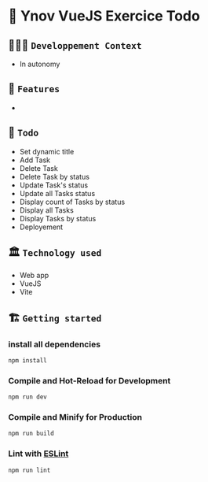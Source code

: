# 🚀 Ynov VueJS Exercice Todo

## 🧑🏽‍💻 `Developpement Context`

- In autonomy

## 🧱 `Features`

-

## 📒 `Todo`

- Set dynamic title
- Add Task
- Delete Task
- Delete Task by status
- Update Task's status
- Update all Tasks status
- Display count of Tasks by status
- Display all Tasks
- Display Tasks by status
- Deployement

## 🏛️ `Technology used`

- Web app
- VueJS
- Vite

## 🏗️ `Getting started`

### install all dependencies

```sh
npm install
```

### Compile and Hot-Reload for Development

```sh
npm run dev
```

### Compile and Minify for Production

```sh
npm run build
```

### Lint with [ESLint](https://eslint.org/)

```sh
npm run lint
```
